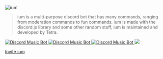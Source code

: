 ![ium](https://ium-bot.github.io/ium.jpg)
>ium is a multi-purpose discord bot that has many commands, ranging from moderation commands to fun commands. ium is made with the discord.js library and some other random stuff, ium is maintained and developed by Tetra.
<div>
    <a href="https://discordbots.org/bot/421511226015612929" >
  <img src="https://discordbots.org/api/widget/status/421511226015612929.svg" alt="Discord Music Bot" />
</a>
    <a href="https://discordbots.org/bot/421511226015612929" >
  <img src="https://discordbots.org/api/widget/servers/421511226015612929.svg" alt="Discord Music Bot" />
</a>
<a href="https://discordbots.org/bot/421511226015612929" >
  <img src="https://discordbots.org/api/widget/owner/421511226015612929.svg" alt="Discord Music Bot" />
</a>    
    <a class="discord-widget" href="http://discord.gg/Ac8HYtD"> <img src="https://discordapp.com/api/guilds/330982069239021569/embed.png"> </a>
    <p><a href="https://ium-bot.github.io/invite">Invite ium</a></p>
</div>